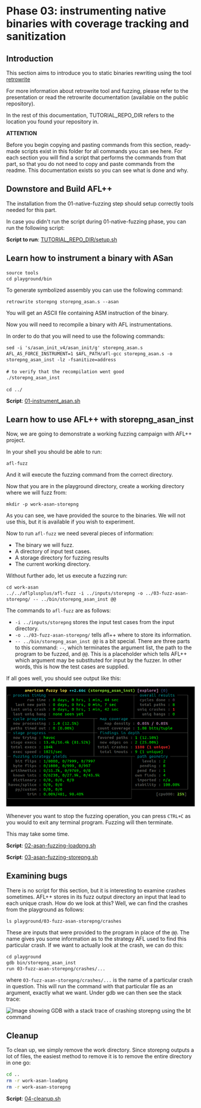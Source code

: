 # Phase 03: instrumenting native binaries with coverage tracking and sanitization

## Introduction

This section aims to introduce you to static binaries rewriting using the tool [retrowrite](https://github.com/HexHive/retrowrite)

For more information about retrowrite tool and fuzzing, please refer to the presentation or read the retrowrite documentation (available on the public repository).

In the rest of this documentation, TUTORIAL_REPO_DIR refers to the location 
you found your repository in. 

__**ATTENTION**__

Before you begin copying and pasting commands from this section, ready-made 
scripts exist in this folder for all commands you can see here. For each section you 
will find a script that performs the commands from that part, so that you 
do not need to copy and paste commands from the readme. This documentation 
exists so you can see what is done and why.

## Downstore and Build AFL++

The installation from the 01-native-fuzzing step should setup correctly tools needed for this part.

In case you didn't run the script during 01-native-fuzzing phase, you can run the following script:

**Script to run**: [TUTORIAL_REPO_DIR/setup.sh](setup.sh) 

## Learn how to instrument a binary with ASan

```shell
source tools
cd playground/bin
```
To generate symbolized assembly you can use the following command:
```shell
retrowrite storepng storepng_asan.s --asan
```
You will get an ASCII file containing ASM instruction of the binary.

Now you will need to recompile a binary with AFL instrumentations.

In order to do that you will need to use the following commands:
```shell 
sed -i 's/asan_init_v4/asan_init/g' storepng_asan.s
AFL_AS_FORCE_INSTRUMENT=1 $AFL_PATH/afl-gcc storepng_asan.s -o storepng_asan_inst -lz -fsanitize=address

# to verify that the recompilation went good
./storepng_asan_inst

cd ../
```
**Script**: [01-instrument_asan.sh](01-instrument_asan.sh)

## Learn how to use AFL++ with storepng_asan_inst

Now, we are going to demonstrate a working fuzzing campaign  with AFL++ project. 

In your shell you should be able to run:

```
afl-fuzz
```

And it will execute the fuzzing command from the correct directory.


Now that you are in the playground directory, create a working directory where we will fuzz from:

```
mkdir -p work-asan-storepng
```

As you can see, we have provided the source to the binaries. We will not use this, but it is available if you wish to experiment.

Now to run `afl-fuzz` we need several pieces of information:

 - The binary we will fuzz.
 - A directory of input test cases.
 - A storage directory for fuzzing results
 - The current working directory.


Without further ado, let us execute a fuzzing run:

```
cd work-asan
../../aflplusplus/afl-fuzz -i ../inputs/storepng -o ../03-fuzz-asan-storepng/ -- ../bin/storepng_asan_inst @@
```

The commands to `afl-fuzz` are as follows:

 - `-i ../inputs/storepng` stores the input test cases from the input directory.
 - `-o ../03-fuzz-asan-storepng/` tells afl++ where to store its information.
 - `-- ../bin/storepng_asan_inst @@` is a bit special. There are three parts to this 
   command: `--`, which terminates the argument list, the path to the 
   program to be fuzzed, and `@@`. This is a placeholder which tells AFL++ 
   which argument may be substituted for input by the fuzzer. In other words, 
   this is how the test cases are supplied.

If all goes well, you should see output like this:

![Image showing terminal with AFL running, presenting crash statistics](aflinaction.png)

Whenever you want to stop the fuzzing operation, you can press `CTRL+C` 
as you would to exit any terminal program. Fuzzing will then terminate.

This may take some time.

**Script**: [02-asan-fuzzing-loadpng.sh](02-asan-fuzzing-loadpng.sh ) 

**Script**: [03-asan-fuzzing-storepng.sh](03-asan-fuzzing-storepng.sh )


## Examining bugs

There is no script for this section, but it is interesting to examine crashes 
sometimes. AFL++ stores in its fuzz output directory an input that lead to 
each unique crash. How do we look at this? Well, we can find the crashes 
from the playground as follows:

```shell
ls playground/03-fuzz-asan-storepng/crashes
```

These are inputs that were provided to the program in place of the `@@`. 
The name gives you some information as to the strategy AFL used to find this 
particular crash. If we want to actually look at the crash, we can do this:

```shell
cd playground
gdb bin/storepng_asan_inst
run 03-fuzz-asan-storepng/crashes/...
```

where `03-fuzz-asan-storepng/crashes/...` is the name of a particular crash in question. 
This will run the command with that particular file as an argument, exactly 
what we want. Under gdb we can then see the stack trace:

![Image showing GDB with a stack trace of crashing storepng using the 
bt command](gdb.png)


 ## Cleanup

To clean up, we simply remove the work directory. Since storepng outputs a 
lot of files, the easiest method to remove it is to remove the entire directory 
in one go:

```sh
cd ..
rm -r work-asan-loadpng
rm -r work-asan-storepng

```

**Script**: [04-cleanup.sh](04-cleanup.sh)
